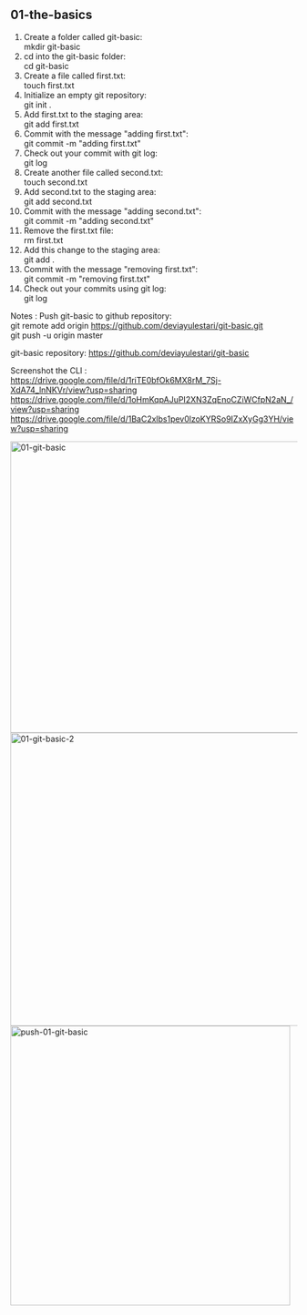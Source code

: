 ## 01-the-basics
1. Create a folder called git-basic:   
mkdir git-basic  
2. cd into the git-basic folder:   
cd git-basic  
3. Create a file called first.txt:   
touch first.txt  
4. Initialize an empty git repository:   
git init .  
5. Add first.txt to the staging area:   
git add first.txt    
6. Commit with the message "adding first.txt":   
git commit -m "adding first.txt"  
7. Check out your commit with git log:   
git log  
8. Create another file called second.txt:   
touch second.txt  
9. Add second.txt to the staging area:   
git add second.txt  
10. Commit with the message "adding second.txt":   
git commit -m "adding second.txt"  
11. Remove the first.txt file:   
rm first.txt  
12. Add this change to the staging area:   
git add .  
13. Commit with the message "removing first.txt":   
git commit -m "removing first.txt"  
14. Check out your commits using git log:   
git log  

Notes :
Push git-basic to github repository:  
git remote add origin https://github.com/deviayulestari/git-basic.git  
git push -u origin master  

git-basic repository: https://github.com/deviayulestari/git-basic  

Screenshot the CLI :  
https://drive.google.com/file/d/1riTE0bfOk6MX8rM_7Sj-XdA74_lnNKVr/view?usp=sharing  
https://drive.google.com/file/d/1oHmKqpAJuPI2XN3ZqEnoCZiWCfpN2aN_/view?usp=sharing  
https://drive.google.com/file/d/1BaC2xlbs1pev0lzoKYRSo9IZxXyGg3YH/view?usp=sharing  

<img width="512" alt="01-git-basic" src="https://user-images.githubusercontent.com/55142624/134018421-1b772850-032e-4fc2-b091-f85dcbdee3a9.png">  
<img width="515" alt="01-git-basic-2" src="https://user-images.githubusercontent.com/55142624/134018424-4b375bc7-c4f9-4237-9609-04d80af4825e.png">  
<img width="491" alt="push-01-git-basic" src="https://user-images.githubusercontent.com/55142624/134018427-caf24bd8-0fd5-4cd6-9485-c8eaa0bb04d3.png">
